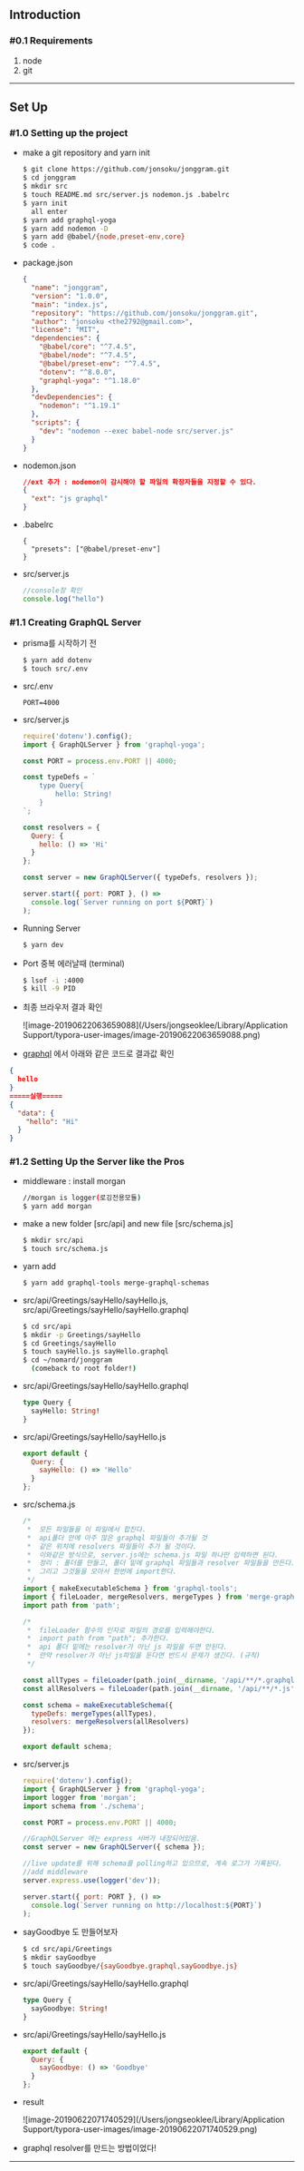 ## Introduction

### #0.1 Requirements

1. node
2. git

<hr/>

## Set Up

### #1.0 Setting up the project

- make a git repository and yarn init

  ```bash
  $ git clone https://github.com/jonsoku/jonggram.git
  $ cd jonggram
  $ mkdir src
  $ touch README.md src/server.js nodemon.js .babelrc
  $ yarn init 
  	all enter
  $ yarn add graphql-yoga
  $ yarn add nodemon -D 
  $ yarn add @babel/{node,preset-env,core}
  $ code .
  ```

- package.json

  ```json
  {
    "name": "jonggram",
    "version": "1.0.0",
    "main": "index.js",
    "repository": "https://github.com/jonsoku/jonggram.git",
    "author": "jonsoku <the2792@gmail.com>",
    "license": "MIT",
    "dependencies": {
      "@babel/core": "^7.4.5",
      "@babel/node": "^7.4.5",
      "@babel/preset-env": "^7.4.5",
      "dotenv": "^8.0.0",
      "graphql-yoga": "^1.18.0"
    },
    "devDependencies": {
      "nodemon": "^1.19.1"
    },
    "scripts": {
      "dev": "nodemon --exec babel-node src/server.js"
    }
  }
  ```

- nodemon.json

  ```json
  //ext 추가 : nodemon이 감시해야 할 파일의 확장자들을 지정할 수 있다.
  {
    "ext": "js graphql"
  }
  ```

- .babelrc

  ```babel
  {
    "presets": ["@babel/preset-env"]
  }
  ```

- src/server.js

  ```javascript
  //console창 확인
  console.log("hello")
  ```

### #1.1 Creating GraphQL Server

- prisma를 시작하기 전

  ```bash
  $ yarn add dotenv
  $ touch src/.env
  ```

- src/.env

  ```env
  PORT=4000
  ```

- src/server.js

  ```javascript
  require('dotenv').config();
  import { GraphQLServer } from 'graphql-yoga';
  
  const PORT = process.env.PORT || 4000;
  
  const typeDefs = `
      type Query{
          hello: String!
      }
  `;
  
  const resolvers = {
    Query: {
      hello: () => 'Hi'
    }
  };
  
  const server = new GraphQLServer({ typeDefs, resolvers });
  
  server.start({ port: PORT }, () =>
    console.log(`Server running on port ${PORT}`)
  );
  ```

- Running Server

  ```bash
  $ yarn dev
  ```

- Port 중복 에러날때 (terminal)

  ```bash
  $ lsof -i :4000 
  $ kill -9 PID
  ```

- 최종 브라우저 결과 확인

  ![image-20190622063659088](/Users/jongseoklee/Library/Application Support/typora-user-images/image-20190622063659088.png)

-  [graphql]('http://localhost:4000') 에서 아래와 같은 코드로 결과값 확인

  ```json
  {
    hello
  }
  =====실행=====
  {
    "data": {
      "hello": "Hi"
    }
  }
  ```

### #1.2 Setting Up the Server like the Pros

- middleware : install morgan  

  ```bash
  //morgan is logger(로깅전용모듈)
  $ yarn add morgan
  ```

- make a new folder [src/api]  and new file [src/schema.js]

  ```bash
  $ mkdir src/api
  $ touch src/schema.js
  ```

- yarn add

  ```bash
  $ yarn add graphql-tools merge-graphql-schemas
  ```

- src/api/Greetings/sayHello/sayHello.js, src/api/Greetings/sayHello/sayHello.graphql

  ```bash
  $ cd src/api
  $ mkdir -p Greetings/sayHello
  $ cd Greetings/sayHello
  $ touch sayHello.js sayHello.graphql
  $ cd ~/nomard/jonggram 
  	(comeback to root folder!)
  ```

- src/api/Greetings/sayHello/sayHello.graphql

  ```graphql
  type Query {
    sayHello: String!
  }
  ```

- src/api/Greetings/sayHello/sayHello.js

  ```javascript
  export default {
    Query: {
      sayHello: () => 'Hello'
    }
  };
  ```

- src/schema.js

  ```javascript
  /*
   *  모든 파일들을 이 파일에서 합친다.
   *  api폴더 안에 아주 많은 graphql 파일들이 추가될 것
   *  같은 위치에 resolvers 파일들이 추가 될 것이다.
   *  이와같은 방식으로, server.js에는 schema.js 파일 하나만 입력하면 된다.
   *  정리 : 폴더를 만들고, 폴더 밑에 graphql 파일들과 resolver 파일들을 만든다.
   *  그리고 그것들을 모아서 한번에 import한다.
   */
  import { makeExecutableSchema } from 'graphql-tools';
  import { fileLoader, mergeResolvers, mergeTypes } from 'merge-graphql-schemas';
  import path from 'path';
  
  /*
   *  fileLoader 함수의 인자로 파일의 경로를 입력해야한다.
   *  import path from "path"; 추가한다.
   *  api 폴더 밑에는 resolver가 아닌 js 파일을 두면 안된다.
   *  만약 resolver가 아닌 js파일을 둔다면 반드시 문제가 생긴다. (규칙)
   */
  
  const allTypes = fileLoader(path.join(__dirname, '/api/**/*.graphql'));
  const allResolvers = fileLoader(path.join(__dirname, '/api/**/*.js'));
  
  const schema = makeExecutableSchema({
    typeDefs: mergeTypes(allTypes),
    resolvers: mergeResolvers(allResolvers)
  });
  
  export default schema;
  ```

- src/server.js

  ```javascript
  require('dotenv').config();
  import { GraphQLServer } from 'graphql-yoga';
  import logger from 'morgan';
  import schema from './schema';
  
  const PORT = process.env.PORT || 4000;
  
  //GraphQLServer 에는 express 서버가 내장되어있음.
  const server = new GraphQLServer({ schema });
  
  //live update를 위해 schema를 polling하고 있으므로, 계속 로그가 기록된다.
  //add middleware
  server.express.use(logger('dev'));
  
  server.start({ port: PORT }, () =>
    console.log(`Server running on http://localhost:${PORT}`)
  );
  ```

- sayGoodbye 도 만들어보자

  ```bash
  $ cd src/api/Greetings
  $ mkdir sayGoodbye
  $ touch sayGoodbye/{sayGoodbye.graphql,sayGoodbye.js}
  ```

- src/api/Greetings/sayHello/sayHello.graphql

  ```graphql
  type Query {
    sayGoodbye: String!
  }
  ```

- src/api/Greetings/sayHello/sayHello.js

  ```javascript
  export default {
    Query: {
      sayGoodbye: () => 'Goodbye'
    }
  };
  ```

- result

  ![image-20190622071740529](/Users/jongseoklee/Library/Application Support/typora-user-images/image-20190622071740529.png)

- graphql resolver를 만드는 방법이었다! 

<hr/>

